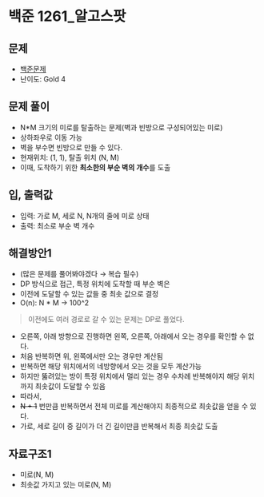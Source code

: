 # 백준 1261_알고스팟

## 문제
- [백준문제](https://www.acmicpc.net/problem/1261)
- 난이도: Gold 4

## 문제 풀이
- N*M 크기의 미로를 탈출하는 문제(벽과 빈방으로 구성되어있는 미로)
- 상하좌우로 이동 가능
- 벽을 부수면 빈방으로 만들 수 있다.
- 현재위치: (1, 1), 탈출 위치 (N, M)
- 이때, 도착하기 위한 **최소한의 부순 벽의 개수**를 도출

## 입, 출력값
- 입력: 가로 M, 세로 N, N개의 줄에 미로 상태
- 출력: 최소로 부순 벽 개수

## 해결방안1
- (많은 문제를 풀어봐야겠다 → 복습 필수)
- DP 방식으로 접근, 특정 위치에 도착할 때 부순 벽은
- 이전에 도달할 수 있는 값들 중 최솟 값으로 결정
- O(n): N * M → 100^2
> 이전에도 여러 경로로 갈 수 있는 문제는 DP로 풀었다.
- 오른쪽, 아래 방향으로 진행하면 왼쪽, 오른쪽, 아래에서 오는 경우를 확인할 수 없다.
- 처음 반복하면 위, 왼쪽에서만 오는 경우만 계산됨
- 반복하면 해당 위치에서의 네방향에서 오는 것을 모두 계산가능
- 하지만 뚫려있는 방이 특정 위치에서 멀리 있는 경우 수차례 반복해야지 해당 위치까지 최솟값이 도달할 수 있음
- 따라서,
- ~~N + 1~~ 번만큼 반복하면서 전체 미로를 계산해야지 최종적으로 최솟값을 얻을 수 있다.
- 가로, 세로 길이 중 길이가 더 긴 길이만큼 반복해서 최종 최솟값 도출

## 자료구조1
- 미로(N, M)
- 최솟값 가지고 있는 미로(N, M)
